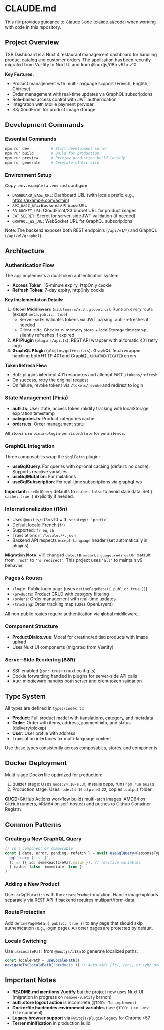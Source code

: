 # CLAUDE.md

This file provides guidance to Claude Code (claude.ai/code) when working with code in this repository.

## Project Overview

TSB Dashboard is a Nuxt 4 restaurant management dashboard for handling product catalog and customer orders. The application has been recently migrated from Vuetify to Nuxt UI and from @nuxtjs/i18n v9 to v10.

**Key Features:**
- Product management with multi-language support (French, English, Chinese)
- Order management with real-time updates via GraphQL subscriptions
- Role-based access control with JWT authentication
- Integration with Mollie payment provider
- S3/CloudFront for product image storage

## Development Commands

### Essential Commands
```bash
npm run dev          # Start development server
npm run build        # Build for production
npm run preview      # Preview production build locally
npm run generate     # Generate static site
```

### Environment Setup
Copy `.env.example` to `.env` and configure:
- `DASHBOARD_BASE_URL`: Dashboard URL (with locale prefix, e.g., https://example.com/admin)
- `API_BASE_URL`: Backend API base URL
- `S3_BUCKET_URL`: CloudFront/S3 bucket URL for product images
- `JWT_SECRET`: Secret for server-side JWT validation (if needed)
- `GRAPHQL_WS_URL`: WebSocket URL for GraphQL subscriptions

Note: The backend exposes both REST endpoints (`/api/v1/*`) and GraphQL (`/api/v1/graphql`).

## Architecture

### Authentication Flow
The app implements a dual-token authentication system:
- **Access Token**: 15-minute expiry, httpOnly cookie
- **Refresh Token**: 7-day expiry, httpOnly cookie

**Key Implementation Details:**
1. **Global Middleware** (`middleware/auth.global.ts`): Runs on every route (except `meta.public: true`)
   - Server-side: Validates tokens via JWT parsing, auto-refreshes if needed
   - Client-side: Checks in-memory store + localStorage timestamp, silently refreshes if expired
2. **API Plugin** (`plugins/api.ts`): REST API wrapper with automatic 401 retry logic
3. **GraphQL Plugin** (`plugins/gqlFetch.ts`): GraphQL fetch wrapper handling both HTTP 401 and GraphQL `UNAUTHENTICATED` errors

**Token Refresh Flow:**
- Both plugins intercept 401 responses and attempt `POST /tokens/refresh`
- On success, retry the original request
- On failure, revoke tokens via `/tokens/revoke` and redirect to login

### State Management (Pinia)
- **auth.ts**: User state, access token validity tracking with localStorage expiration timestamp
- **categories.ts**: Product categories cache
- **orders.ts**: Order management state

All stores use `pinia-plugin-persistedstate` for persistence.

### GraphQL Integration
Three composables wrap the `$gqlFetch` plugin:
- **useGqlQuery**: For queries with optional caching (default: no cache). Supports reactive variables.
- **useGqlMutation**: For mutations
- **useGqlSubscription**: For real-time subscriptions via graphql-ws

**Important:** `useGqlQuery` defaults to `cache: false` to avoid stale data. Set `{ cache: true }` explicitly if needed.

### Internationalization (i18n)
- Uses `@nuxtjs/i18n` v10 with `strategy: 'prefix'`
- Default locale: French (`fr`)
- Supported: `fr`, `en`, `zh`
- Translations in `/locales/*.json`
- Backend API respects `Accept-Language` header (set automatically in plugins)

**Migration Note:** v10 changed `detectBrowserLanguage.redirectOn` default from `'root'` to `'no redirect'`. This project uses `'all'` to maintain v9 behavior.

### Pages & Routes
- `/login`: Public login page (uses `definePageMeta({ public: true })`)
- `/products`: Product CRUD with category filtering
- `/orders`: Order management with real-time updates
- `/tracking`: Order tracking map (uses OpenLayers)

All non-public routes require authentication via global middleware.

### Component Structure
- **ProductDialog.vue**: Modal for creating/editing products with image upload
- Uses Nuxt UI components (migrated from Vuetify)

### Server-Side Rendering (SSR)
- SSR enabled (`ssr: true` in nuxt.config.ts)
- Cookie forwarding handled in plugins for server-side API calls
- Auth middleware handles both server and client token validation

## Type System

All types are defined in `types/index.ts`:
- **Product**: Full product model with translations, category, and metadata
- **Order**: Order with items, address, payment info, and status (delivery/pickup)
- **User**: User profile with address
- Translation interfaces for multi-language content

Use these types consistently across composables, stores, and components.

## Docker Deployment

Multi-stage Dockerfile optimized for production:
1. Builder stage: Uses `node:24.10-slim`, installs deps, runs `npm run build`
2. Production stage: Uses `node:24.10-alpine3.22`, copies `.output` folder

**CI/CD:** GitHub Actions workflow builds multi-arch images (AMD64 on GitHub runners, ARM64 on self-hosted) and pushes to GitHub Container Registry.

## Common Patterns

### Creating a New GraphQL Query
```typescript
// In a component or composable
const { data, error, pending, refetch } = await useGqlQuery<ResponseType>(
  gql`query { ... }`,
  () => ({ id: someReactiveVar.value }), // reactive variables
  { cache: false, immediate: true }
)
```

### Adding a New Product
Use `useGqlMutation` with the `createProduct` mutation. Handle image uploads separately via REST API if backend requires multipart/form-data.

### Route Protection
Add `definePageMeta({ public: true })` to any page that should skip authentication (e.g., login page). All other pages are protected by default.

### Locale Switching
Use `useLocalePath` from `@nuxtjs/i18n` to generate localized paths:
```typescript
const localePath = useLocalePath()
navigateTo(localePath('products')) // auto-adds /fr/, /en/, or /zh/ prefix
```

## Important Notes

- **README.md mentions Vuetify** but the project now uses Nuxt UI (migration in progress on `remove-vuetify` branch)
- **auth.store logout action** is incomplete (`@TODO: To implement`)
- **Dockerfile hardcodes environment variables** (see `@TODO: Use .env file` comment)
- **Legacy browser support** via `@vitejs/plugin-legacy` for Chrome <57
- **Terser minification** in production build